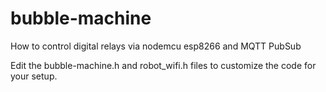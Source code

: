 # bubble-machine
How to control digital relays via nodemcu esp8266 and MQTT PubSub

Edit the bubble-machine.h and robot_wifi.h files to customize the code for your setup.
